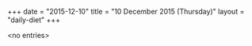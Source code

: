 +++
date = "2015-12-10"
title = "10 December 2015 (Thursday)"
layout = "daily-diet"
+++

\<no entries\>